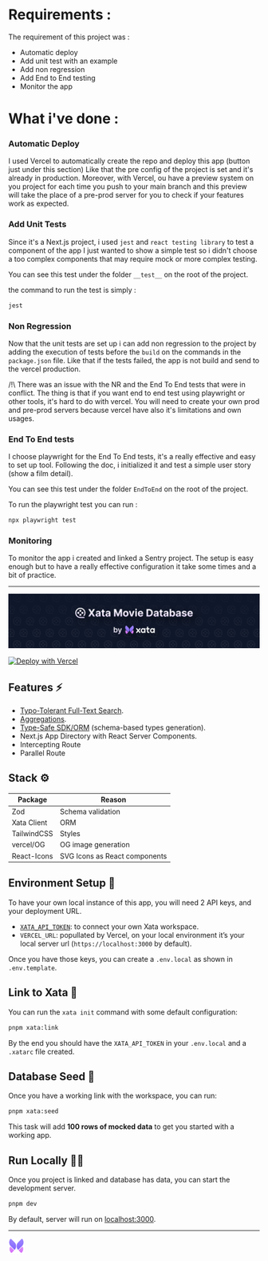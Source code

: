 # Requirements :

The requirement of this project was :
- Automatic deploy
- Add unit test with an example
- Add non regression
- Add End to End testing
- Monitor the app

# What i've done :

### Automatic Deploy
I used Vercel to automatically create the repo and deploy this app (button just under this section)
Like that the pre config of the project is set and it's already in production.
Moreover, with Vercel, ou have a preview system on you project for each time you push to your main branch and this preview will take the place of a pre-prod server for you to check if your features work as expected. 

### Add Unit Tests
Since it's a Next.js project, i used `jest` and `react testing library` to test a component of the app
I just wanted to show a simple test so i didn't choose a too complex components that may require mock or more complex testing.

You can see this test under the folder `__test__` on the root of the project.

the command to run the test is simply : 
```bash
jest
```

### Non Regression
Now that the unit tests are set up i can add non regression to the project by adding the execution of tests before the `build` on the commands in the `package.json` file.
Like that if the tests failed, the app is not build and send to the vercel production.

/!\ There was an issue with the NR and the End To End tests that were in conflict. The thing is that if you want end to end test using playwright or other tools, it's hard to do with vercel. You will need to create your own prod and pre-prod servers because vercel have also it's limitations and own usages.

### End To End tests
I choose playwright for the End To End tests, it's a really effective and easy to set up tool.
Following the doc, i initialized it and test a simple user story (show a film detail).

You can see this test under the folder `EndToEnd` on the root of the project.

To run the playwright test you can run : 
```bash
npx playwright test
```

### Monitoring
To monitor the app i created and linked a Sentry project. The setup is easy enough but to have a really effective configuration it take some times and a bit of practice. 

---------




<a href="https://xmdb.vercel.app" target="_blank">
  <img src="/public/xmdb-hero@2x.png" alt="Xata and XMDB logo" />
</a>

[![Deploy with Vercel](https://vercel.com/button)](https://vercel.com/new/clone?repository-url=https%3A%2F%2Fgithub.com%2Fxataio%2Fxmdb&integration-ids=oac_IDpMECDuYqBvAtu3wXXMQe0J&install-command=pnpm%20one-click)

## Features ⚡️

- [Typo-Tolerant Full-Text Search](https://xata.io/docs/api-guide/search).
- [Aggregations](https://xata.io/docs/api-guide/aggregate).
- [Type-Safe SDK/ORM](https://github.com/xataio/client-ts/blob/main/packages/client/README.md) (schema-based types generation).
- Next.js App Directory with React Server Components.
- Intercepting Route
- Parallel Route

## Stack ⚙️

| Package     | Reason                        |
| ----------- | ----------------------------- |
| Zod         | Schema validation             |
| Xata Client | ORM                           |
| TailwindCSS | Styles                        |
| vercel/OG   | OG image generation           |
| React-Icons | SVG Icons as React components |

## Environment Setup 🧱

To have your own local instance of this app, you will need 2 API keys, and your deployment URL.

- [`XATA_API_TOKEN`](https://xata.io/docs/concepts/api-keys): to connect your own Xata workspace.
- `VERCEL_URL`: popullated by Vercel, on your local environment it’s your local server url (`https://localhost:3000` by default).

Once you have those keys, you can create a `.env.local` as shown in `.env.template`.

## Link to Xata 🦋

You can run the `xata init` command with some default configuration:

```sh
pnpm xata:link
```

By the end you should have the `XATA_API_TOKEN` in your `.env.local` and a `.xatarc` file created.

## Database Seed 🌱

Once you have a working link with the workspace, you can run:

```sh
pnpm xata:seed
```

This task will add **100 rows of mocked data** to get you started with a working app.

## Run Locally 🧑‍✈️

Once you project is linked and database has data, you can start the development server.

```sh
pnpm dev
```

By default, server will run on [localhost:3000](http://localhost:3000).

---

<a href="https://xata.io/" target="_blank">
  <img alt="Xata's logo" src="/public/xata-logo-primary@2x.png" width="32" />
</a>
